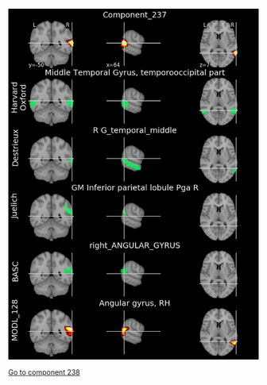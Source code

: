 ![237](preliminary/237.jpg "Component 237")

[Go to component 238](https://parietal-inria.github.io/MODL_atlas/256/238 "Component 238")
